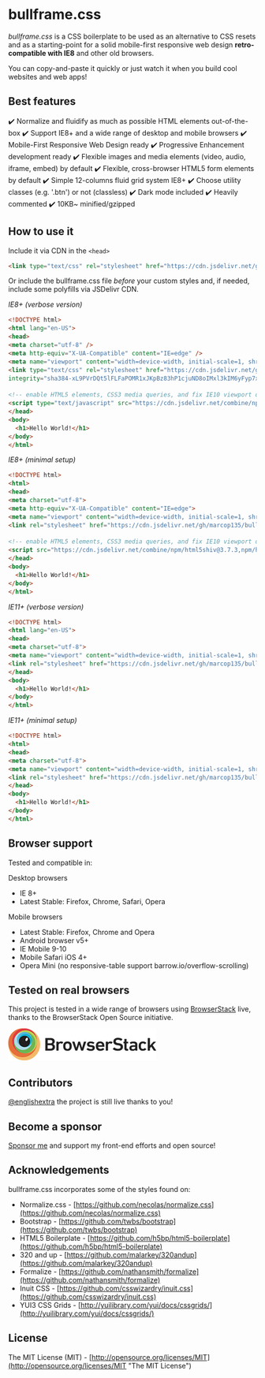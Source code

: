 # bullframe.css

_bullframe.css_ is a CSS boilerplate to be used as an alternative to CSS resets and as a starting-point for a solid mobile-first responsive web design **retro-compatible with IE8** and other old browsers.

You can copy-and-paste it quickly or just watch it when you build cool websites and web apps!

## Best features

:heavy_check_mark: Normalize and fluidify as much as possible HTML elements out-of-the-box
:heavy_check_mark: Support IE8+ and a wide range of desktop and mobile browsers
:heavy_check_mark: Mobile-First Responsive Web Design ready
:heavy_check_mark: Progressive Enhancement development ready
:heavy_check_mark: Flexible images and media elements (video, audio, iframe, embed) by default
:heavy_check_mark: Flexible, cross-browser HTML5 form elements by default
:heavy_check_mark: Simple 12-columns fluid grid system IE8+
:heavy_check_mark: Choose utility classes (e.g. '.btn') or not (classless)
:heavy_check_mark: Dark mode included
:heavy_check_mark: Heavily commented
:heavy_check_mark: 10KB~ minified/gzipped

## How to use it

Include it via CDN in the `<head>`

```html
<link type="text/css" rel="stylesheet" href="https://cdn.jsdelivr.net/gh/marcop135/bullframe.css/bullframe.min.css">
```

Or include the bullframe.css file _before_ your custom styles and, if needed, include some polyfills via JSDelivr CDN.

*IE8+ (verbose version)*

```html
<!DOCTYPE html>
<html lang="en-US">
<head>
<meta charset="utf-8" />
<meta http-equiv="X-UA-Compatible" content="IE=edge" />
<meta name="viewport" content="width=device-width, initial-scale=1, shrink-to-fit=no" />
<link type="text/css" rel="stylesheet" href="https://cdn.jsdelivr.net/gh/marcop135/bullframe.css/bullframe.min.css"
integrity="sha384-xL9PVrDQt5lFLFaPOMR1xJKpBz83hP1cjuND8oIMxl3kIM6yFyp7xzRChkB5ugUN" crossorigin="anonymous">

<!-- enable HTML5 elements, CSS3 media queries, and fix IE10 viewport on Windows 8 -->
<script type="text/javascript" src="https://cdn.jsdelivr.net/combine/npm/html5shiv@3.7.3,npm/html5shiv@3.7.3/dist/html5shiv-printshiv.min.js,npm/respond.js@1.4.2/src/matchmedia.polyfill.min.js,npm/respond.js@1.4.2/src/matchmedia.addListener.min.js,npm/respond.js@1.4.2/src/respond.min.js,npm/ie10-viewport-bug-workaround.js@1.0.0" integrity="sha384-gREdttsFCQA+/jAI4yYFCtTs3d2gbjqhjAyUdoQprlF40Ig05yfwvRpZuM9yO5O6" crossorigin="anonymous"></script>
</head>
<body>
  <h1>Hello World!</h1>
</body>
</html>
```

*IE8+ (minimal setup)*

```html
<!DOCTYPE html>
<html>
<head>
<meta charset="utf-8">
<meta http-equiv="X-UA-Compatible" content="IE=edge">
<meta name="viewport" content="width=device-width, initial-scale=1, shrink-to-fit=no">
<link rel="stylesheet" href="https://cdn.jsdelivr.net/gh/marcop135/bullframe.css/bullframe.min.css">

<!-- enable HTML5 elements, CSS3 media queries, and fix IE10 viewport on Windows 8 -->
<script src="https://cdn.jsdelivr.net/combine/npm/html5shiv@3.7.3,npm/html5shiv@3.7.3/dist/html5shiv-printshiv.min.js,npm/respond.js@1.4.2/src/matchmedia.polyfill.min.js,npm/respond.js@1.4.2/src/matchmedia.addListener.min.js,npm/respond.js@1.4.2/src/respond.min.js,npm/ie10-viewport-bug-workaround.js@1.0.0"></script>
</head>
<body>
  <h1>Hello World!</h1>
</body>
</html>
```

*IE11+ (verbose version)*

```html
<!DOCTYPE html>
<html lang="en-US">
<head>
<meta charset="utf-8">
<meta name="viewport" content="width=device-width, initial-scale=1, shrink-to-fit=no">
<link rel="stylesheet" href="https://cdn.jsdelivr.net/gh/marcop135/bullframe.css/bullframe.min.css" integrity="sha384-xL9PVrDQt5lFLFaPOMR1xJKpBz83hP1cjuND8oIMxl3kIM6yFyp7xzRChkB5ugUN"  crossorigin="anonymous">
</head>
<body>
  <h1>Hello World!</h1>
</body>
</html>

```

*IE11+ (minimal setup)*

```html
<!DOCTYPE html>
<html>
<head>
<meta charset="utf-8">
<meta name="viewport" content="width=device-width, initial-scale=1, shrink-to-fit=no">
<link rel="stylesheet" href="https://cdn.jsdelivr.net/gh/marcop135/bullframe.css/bullframe.min.css">
</head>
<body>
  <h1>Hello World!</h1>
</body>
</html>
```

## Browser support

Tested and compatible in:

Desktop browsers

- IE 8+
- Latest Stable: Firefox, Chrome, Safari, Opera
 
Mobile browsers

- Latest Stable: Firefox, Chrome and Opera
- Android browser v5+
- IE Mobile 9-10
- Mobile Safari iOS 4+
- Opera Mini (no responsive-table support barrow.io/overflow-scrolling)

## Tested on real browsers

This project is tested in a wide range of browsers using [BrowserStack](http://browserstack.com/) live, thanks to the BrowserStack Open Source initiative.

![BrowserStack Logo](./docs/img/browserstack-logo.png)

## Contributors

[@englishextra](https://github.com/englishextra) the project is still live thanks to you!

## Become a sponsor

[Sponsor me](https://github.com/sponsors/marcop135) and support my front-end efforts and open source!

## Acknowledgements

bullframe.css incorporates some of the styles found on:

- Normalize.css - [https://github.com/necolas/normalize.css](https://github.com/necolas/normalize.css)
- Bootstrap - [https://github.com/twbs/bootstrap](https://github.com/twbs/bootstrap)
- HTML5 Boilerplate - [https://github.com/h5bp/html5-boilerplate](https://github.com/h5bp/html5-boilerplate)
- 320 and up - [https://github.com/malarkey/320andup](https://github.com/malarkey/320andup)
- Formalize - [https://github.com/nathansmith/formalize](https://github.com/nathansmith/formalize)
- Inuit CSS - [https://github.com/csswizardry/inuit.css](https://github.com/csswizardry/inuit.css)
- YUI3 CSS Grids - [http://yuilibrary.com/yui/docs/cssgrids/](http://yuilibrary.com/yui/docs/cssgrids/)

## License

The MIT License (MIT) - [http://opensource.org/licenses/MIT](http://opensource.org/licenses/MIT "The MIT License")

